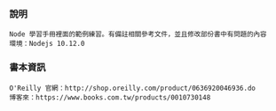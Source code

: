 ### 說明 ###
    Node 學習手冊裡面的範例練習。有備註相關參考文件，並且修改部份書中有問題的內容
	環境：Nodejs 10.12.0

### 書本資訊 ###
	O'Reilly 官網：http://shop.oreilly.com/product/0636920046936.do  
	博客來：https://www.books.com.tw/products/0010730148